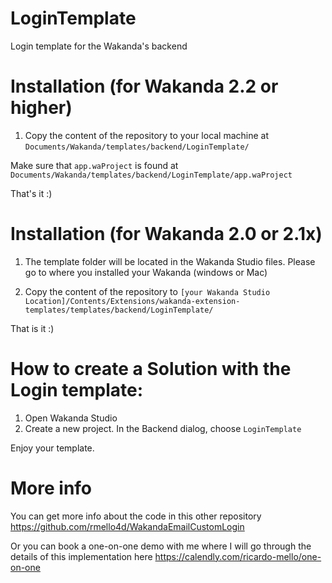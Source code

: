 # LoginTemplate 
Login template for the Wakanda's backend 

# Installation (for Wakanda 2.2 or higher)

1. Copy the content of the repository to your local machine at `Documents/Wakanda/templates/backend/LoginTemplate/`

Make sure that `app.waProject` is found at `Documents/Wakanda/templates/backend/LoginTemplate/app.waProject`

That's it :) 



# Installation (for Wakanda 2.0 or 2.1x)

1. The template folder will be located in the Wakanda Studio files. Please go to where you installed your Wakanda (windows or Mac)

2. Copy the content of the repository to 
`[your Wakanda Studio Location]/Contents/Extensions/wakanda-extension-templates/templates/backend/LoginTemplate/`

That is it :) 



# How to create a Solution with the Login template:

1. Open Wakanda Studio
2. Create a new project. In the Backend dialog, choose `LoginTemplate`
 
Enjoy your template. 


# More info
You can get more info about the code in this other repository https://github.com/rmello4d/WakandaEmailCustomLogin

Or you can book a one-on-one demo with me where I will go through the details of this implementation here https://calendly.com/ricardo-mello/one-on-one

